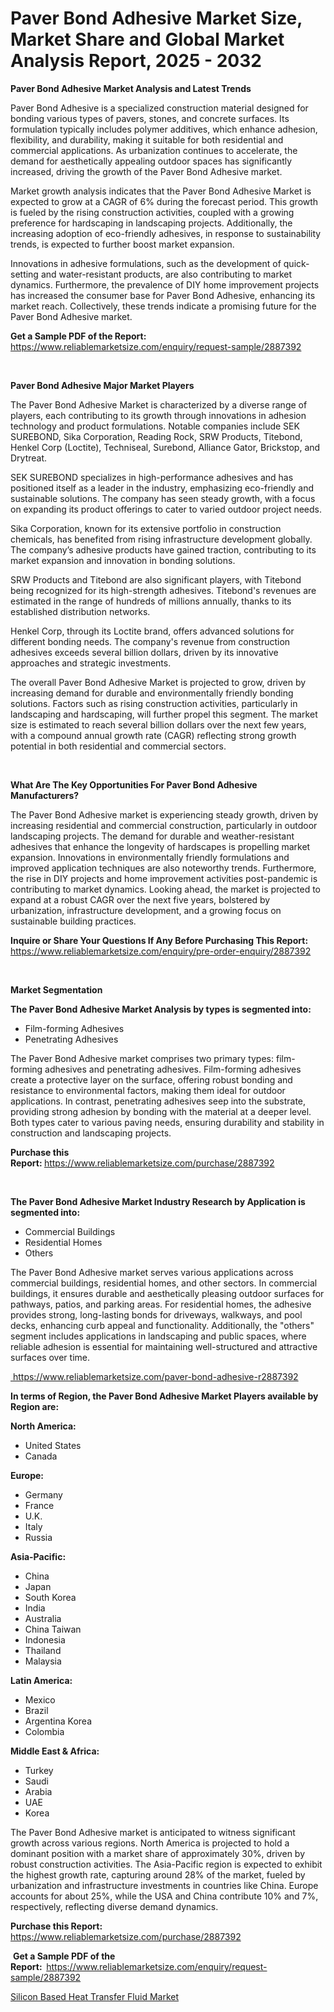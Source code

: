 <p><h1>Paver Bond Adhesive Market Size, Market Share and Global Market Analysis Report, 2025 - 2032</h1></p><p><strong>Paver Bond Adhesive Market Analysis and Latest Trends</strong></p>
<p><p>Paver Bond Adhesive is a specialized construction material designed for bonding various types of pavers, stones, and concrete surfaces. Its formulation typically includes polymer additives, which enhance adhesion, flexibility, and durability, making it suitable for both residential and commercial applications. As urbanization continues to accelerate, the demand for aesthetically appealing outdoor spaces has significantly increased, driving the growth of the Paver Bond Adhesive market.</p><p>Market growth analysis indicates that the Paver Bond Adhesive Market is expected to grow at a CAGR of 6% during the forecast period. This growth is fueled by the rising construction activities, coupled with a growing preference for hardscaping in landscaping projects. Additionally, the increasing adoption of eco-friendly adhesives, in response to sustainability trends, is expected to further boost market expansion. </p><p>Innovations in adhesive formulations, such as the development of quick-setting and water-resistant products, are also contributing to market dynamics. Furthermore, the prevalence of DIY home improvement projects has increased the consumer base for Paver Bond Adhesive, enhancing its market reach. Collectively, these trends indicate a promising future for the Paver Bond Adhesive market.</p></p>
<p><strong>Get a Sample PDF of the Report:&nbsp;</strong> <a href="https://www.reliablemarketsize.com/enquiry/request-sample/2887392?utm_campaign=1103&utm_medium=2&utm_source=Github&utm_content=ia&utm_term=14032025&utm_id=paver-bond-adhesive">https://www.reliablemarketsize.com/enquiry/request-sample/2887392</a></p>
<p>&nbsp;</p>
<p><strong>Paver Bond Adhesive Major Market Players</strong></p>
<p><p>The Paver Bond Adhesive Market is characterized by a diverse range of players, each contributing to its growth through innovations in adhesion technology and product formulations. Notable companies include SEK SUREBOND, Sika Corporation, Reading Rock, SRW Products, Titebond, Henkel Corp (Loctite), Techniseal, Surebond, Alliance Gator, Brickstop, and Drytreat.</p><p>SEK SUREBOND specializes in high-performance adhesives and has positioned itself as a leader in the industry, emphasizing eco-friendly and sustainable solutions. The company has seen steady growth, with a focus on expanding its product offerings to cater to varied outdoor project needs.</p><p>Sika Corporation, known for its extensive portfolio in construction chemicals, has benefited from rising infrastructure development globally. The company’s adhesive products have gained traction, contributing to its market expansion and innovation in bonding solutions.</p><p>SRW Products and Titebond are also significant players, with Titebond being recognized for its high-strength adhesives. Titebond's revenues are estimated in the range of hundreds of millions annually, thanks to its established distribution networks.</p><p>Henkel Corp, through its Loctite brand, offers advanced solutions for different bonding needs. The company's revenue from construction adhesives exceeds several billion dollars, driven by its innovative approaches and strategic investments.</p><p>The overall Paver Bond Adhesive Market is projected to grow, driven by increasing demand for durable and environmentally friendly bonding solutions. Factors such as rising construction activities, particularly in landscaping and hardscaping, will further propel this segment. The market size is estimated to reach several billion dollars over the next few years, with a compound annual growth rate (CAGR) reflecting strong growth potential in both residential and commercial sectors.</p></p>
<p>&nbsp;</p>
<p><strong>What Are The Key Opportunities For Paver Bond Adhesive Manufacturers?</strong></p>
<p><p>The Paver Bond Adhesive market is experiencing steady growth, driven by increasing residential and commercial construction, particularly in outdoor landscaping projects. The demand for durable and weather-resistant adhesives that enhance the longevity of hardscapes is propelling market expansion. Innovations in environmentally friendly formulations and improved application techniques are also noteworthy trends. Furthermore, the rise in DIY projects and home improvement activities post-pandemic is contributing to market dynamics. Looking ahead, the market is projected to expand at a robust CAGR over the next five years, bolstered by urbanization, infrastructure development, and a growing focus on sustainable building practices.</p></p>
<p><strong>Inquire or Share Your Questions If Any Before Purchasing This Report:</strong> <a href="https://www.reliablemarketsize.com/enquiry/pre-order-enquiry/2887392?utm_campaign=1103&utm_medium=2&utm_source=Github&utm_content=ia&utm_term=14032025&utm_id=paver-bond-adhesive">https://www.reliablemarketsize.com/enquiry/pre-order-enquiry/2887392</a></p>
<p>&nbsp;</p>
<p><strong>Market Segmentation</strong></p>
<p><strong>The Paver Bond Adhesive Market Analysis by types is segmented into:</strong></p>
<p><ul><li>Film-forming Adhesives</li><li>Penetrating Adhesives</li></ul></p>
<p><p>The Paver Bond Adhesive market comprises two primary types: film-forming adhesives and penetrating adhesives. Film-forming adhesives create a protective layer on the surface, offering robust bonding and resistance to environmental factors, making them ideal for outdoor applications. In contrast, penetrating adhesives seep into the substrate, providing strong adhesion by bonding with the material at a deeper level. Both types cater to various paving needs, ensuring durability and stability in construction and landscaping projects.</p></p>
<p><strong>Purchase this Report:&nbsp;</strong><a href="https://www.reliablemarketsize.com/purchase/2887392?utm_campaign=1103&utm_medium=2&utm_source=Github&utm_content=ia&utm_term=14032025&utm_id=paver-bond-adhesive">https://www.reliablemarketsize.com/purchase/2887392</a></p>
<p>&nbsp;</p>
<p><strong>The Paver Bond Adhesive Market Industry Research by Application is segmented into:</strong></p>
<p><ul><li>Commercial Buildings</li><li>Residential Homes</li><li>Others</li></ul></p>
<p><p>The Paver Bond Adhesive market serves various applications across commercial buildings, residential homes, and other sectors. In commercial buildings, it ensures durable and aesthetically pleasing outdoor surfaces for pathways, patios, and parking areas. For residential homes, the adhesive provides strong, long-lasting bonds for driveways, walkways, and pool decks, enhancing curb appeal and functionality. Additionally, the "others" segment includes applications in landscaping and public spaces, where reliable adhesion is essential for maintaining well-structured and attractive surfaces over time.</p></p>
<p><a href="https://www.reliablemarketsize.com/paver-bond-adhesive-r2887392?utm_campaign=1103&utm_medium=2&utm_source=Github&utm_content=ia&utm_term=14032025&utm_id=paver-bond-adhesive">&nbsp;https://www.reliablemarketsize.com/paver-bond-adhesive-r2887392</a></p>
<p><strong>In terms of Region, the Paver Bond Adhesive Market Players available by Region are:</strong></p>
<p>
    <p> <strong> North America: </strong>
        <ul>
            <li>United States</li>
            <li>Canada</li>
        </ul>
        </p> 
    <p> <strong> Europe: </strong>
        <ul>
            <li>Germany</li>
            <li>France</li>
            <li>U.K.</li>
            <li>Italy</li>
            <li>Russia</li>
        </ul>
        </p> 
    <p> <strong> Asia-Pacific: </strong>
        <ul>
            <li>China</li>
            <li>Japan</li>
            <li>South Korea</li>
            <li>India</li>
            <li>Australia</li>
            <li>China Taiwan</li>
            <li>Indonesia</li>
            <li>Thailand</li>
            <li>Malaysia</li>
        </ul>
        </p> 
    <p> <strong> Latin America: </strong>
        <ul>
            <li>Mexico</li>
            <li>Brazil</li>
            <li>Argentina Korea</li>
            <li>Colombia</li>
        </ul>
        </p> 
    <p> <strong> Middle East & Africa: </strong>
        <ul>
            <li>Turkey</li>
            <li>Saudi</li>
            <li>Arabia</li>
            <li>UAE</li>
            <li>Korea</li>
        </ul>
    </p>
    </p>
<p><p>The Paver Bond Adhesive market is anticipated to witness significant growth across various regions. North America is projected to hold a dominant position with a market share of approximately 30%, driven by robust construction activities. The Asia-Pacific region is expected to exhibit the highest growth rate, capturing around 28% of the market, fueled by urbanization and infrastructure investments in countries like China. Europe accounts for about 25%, while the USA and China contribute 10% and 7%, respectively, reflecting diverse demand dynamics.</p></p>
<p><strong>Purchase this Report: </strong><a href="https://www.reliablemarketsize.com/purchase/2887392?utm_campaign=1103&utm_medium=2&utm_source=Github&utm_content=ia&utm_term=14032025&utm_id=paver-bond-adhesive">https://www.reliablemarketsize.com/purchase/2887392</a></p>
<p>&nbsp;<strong>Get a Sample PDF of the Report:&nbsp;&nbsp;</strong><a href="https://www.reliablemarketsize.com/enquiry/request-sample/2887392?utm_campaign=1103&utm_medium=2&utm_source=Github&utm_content=ia&utm_term=14032025&utm_id=paver-bond-adhesive">https://www.reliablemarketsize.com/enquiry/request-sample/2887392</a></p>
<p><strong></strong></p>
<p><p><a href="https://github.com/gdfhhhj/Market-Research-Report-List-7/blob/main/silicon-based-heat-transfer-fluid-market.md?utm_campaign=1103&utm_medium=2&utm_source=Github&utm_content=ia&utm_term=14032025&utm_id=paver-bond-adhesive">Silicon Based Heat Transfer Fluid Market</a></p></p>